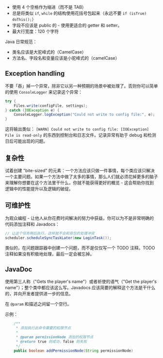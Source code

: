 - 使用 4 个空格作为缩进（而不是 TAB）
- 总是将类似 `if`, `while` 的结构使用花括号包起来（永远不要 `if (isTrue) doThis();`）
- 字段不应该是 public 的 - 使用更适合的 getter 和 setter。
- 最大行宽度：120 个字符

Java 日常规范：
- 类名应该是大驼峰式的（CamelCase）
- 方法名、字段名和变量应该是小驼峰式的（camelCase）

## Exception handling

不要「吞」掉一个异常，除非它以另一种预期的场景中被处理了。否则你可以简单的使用 `ConsoleLogger` 来记录这个异常：

```java
try {
    Files.write(configFile, settings);
} catch (IOException e) {
    ConsoleLogger.logException("Could not write to config file:", e);
}
```

这将输出类似： `[WARN] Could not write to config file: [IOException] File is read-only` 的东西到控制台和日志文件。记录异常有助于 debug 和检测日后可能出现的问题。

## 复杂性

试着创建 "bite-sized" 的元素：一个方法应该只做一件事情，每个类应该只解决一个主要问题。如果一个方法中做了太多的事情，那么人们就必须花掉更多的脑子来理解你想要在这个方法里干什么，你就不能获得更好的概览 - 这会帮助你找到逻辑中的性能提升以及逻辑的破绽。

## 可维护性

为观众编程 - 让他人从你花费时间解决的努力中获益，你可以为不是非常明确的代码添加注释和 Javadocs：

```java
// 让这个任务稍后执行，这样就不会和背包的处理冲突
scheduler.scheduleSyncTaskLater(new LoginTask());
```

类似的，在问题跟踪器中创建一个问题，而不是仅仅写一个 TODO 注释。TODO 注释如果没有积极地处理，最后一定会被忘掉。

## JavaDoc

使用第三人称（"Gets the player's name"）或者祈使的语气（"Get the player's name"）；整个类中都应该这么写。Javadocs 应该简要的解释这个方法是干什么的，并向开发者提供进一步的信息。 

在 `@param` 和描述之间留一个空行。

示例：
```java
    /**
     * 添加执行此命令需要的权限节点
     *
     * @param permissionNode 添加的权限节点
     * @return true 则成功，false 则失败
     */
    public boolean addPermissionNode(String permissionNode)
```
